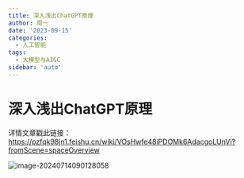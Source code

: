 ```yaml
---
title: 深入浅出ChatGPT原理
author: 周一
date: '2023-09-15'
categories:
  - 人工智能
tags:
  - 大模型与AIGC
sidebar: 'auto'
---
```




# 深入浅出ChatGPT原理

详情文章戳此链接：https://pzfqk98jn1.feishu.cn/wiki/VOsHwfe48iPDOMk6AdacgoLUnVi?fromScene=spaceOverview



![image-20240714090128058](https://mondaylab-1309616765.cos.ap-shanghai.myqcloud.com/images/202407140901278.png)